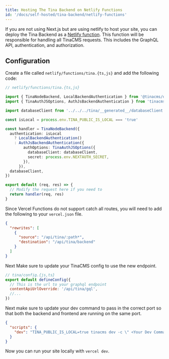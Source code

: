 ```yaml
---
title: Hosting The Tina Backend on Netlify Functions
id: '/docs/self-hosted/tina-backend/netlify-functions'
---
```


If you are not using Next.js but are using netlify to host your site, you can deploy the Tina Backend as a [Netlify function](). This function will be responsible for handling all TinaCMS requests. This includes the GraphQL API, authentication, and authorization.

## Configuration

Create a file called `netlify/functions/tina.{ts,js}` and add the following code:

```ts
// netlify/functions/tina.{ts,js}

import { TinaNodeBackend, LocalBackendAuthentication } from '@tinacms/datalayer'
import { TinaAuthJSOptions, AuthJsBackendAuthentication } from 'tinacms-authjs'

import databaseClient from '../../../tina/__generated__/databaseClient'

const isLocal = process.env.TINA_PUBLIC_IS_LOCAL === 'true'

const handler = TinaNodeBackend({
  authentication: isLocal
    ? LocalBackendAuthentication()
    : AuthJsBackendAuthentication({
        authOptions: TinaAuthJSOptions({
          databaseClient: databaseClient,
          secret: process.env.NEXTAUTH_SECRET,
        }),
      }),
  databaseClient,
})

export default (req, res) => {
  // Modify the request here if you need to
  return handler(req, res)
}
```

Since Vercel Functions do not support catch all routes, you will need to add the following to your `vercel.json` file.

```json
{
  "rewrites": [
    {
      "source": "/api/tina/:path*",
      "destination": "/api/tina/backend"
    }
  ]
}
```

Next Make sure to update your TinaCMS config to use the new endpoint.

```js
// tina/config.{js,ts}
export default defineConfig({
  // This is the url to your graphql endpoint
  contentApiUrlOverride: '/api/tina/gql',
  //...
})
```

Next make sure to update your dev command to pass in the correct port so that both the backend and frontend are running on the same port.

```json
{
  "scripts": {
    "dev": "TINA_PUBLIC_IS_LOCAL=true tinacms dev -c \" <Your Dev Command> --port $PORT\""
  }
}
```

Now you can run your site locally with `vercel dev`.
